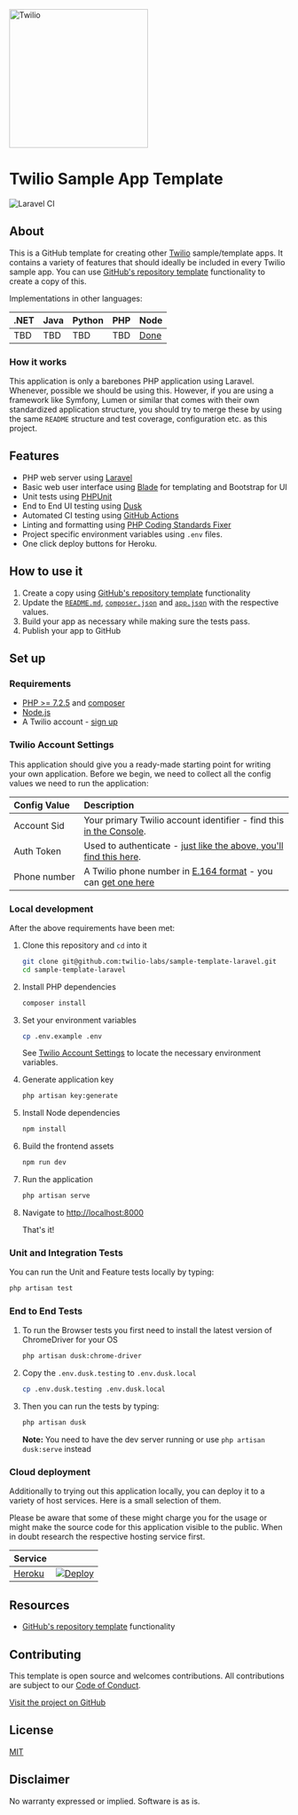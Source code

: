 <a  href="https://www.twilio.com">
<img  src="https://static0.twilio.com/marketing/bundles/marketing/img/logos/wordmark-red.svg"  alt="Twilio"  width="250"  />
</a>
 
# Twilio Sample App Template

![Laravel CI](https://github.com/TwilioDevEd/sample-template-laravel/workflows/Laravel%20CI/badge.svg)

## About

This is a GitHub template for creating other [Twilio] sample/template apps. It contains a variety of features that should ideally be included in every Twilio sample app. You can use [GitHub's repository template](https://help.github.com/en/github/creating-cloning-and-archiving-repositories/creating-a-repository-from-a-template) functionality to create a copy of this.

Implementations in other languages:

| .NET | Java | Python | PHP | Node |
| :--- | :--- | :----- | :-- | :--- |
| TBD  | TBD  | TBD    | TBD | [Done](https://github.com/twilio-labs/sample-template-nodejs)  |

### How it works

This application is only a barebones PHP application using Laravel. Whenever, possible we should be using this. However, if you are using a framework like Symfony, Lumen or similar that comes with their own standardized application structure, you should try to merge these by using the same `README` structure and test coverage, configuration etc. as this project.

<!--
**TODO: UML Diagram**

We can render UML diagrams using [Mermaid](https://mermaidjs.github.io/).


**TODO: Describe how it works**
-->

## Features

- PHP web server using [Laravel](https://laravel.com/)
- Basic web user interface using [Blade](https://laravel.com/docs/7.x/blade) for templating and Bootstrap for UI
- Unit tests using [PHPUnit](https://phpunit.de/)
- End to End UI testing using [Dusk](https://laravel.com/docs/7.x/dusk)
- Automated CI testing using [GitHub Actions](/.github/workflows/laravel.yml)
- Linting and formatting using [PHP Coding Standards Fixer](https://cs.symfony.com/)
- Project specific environment variables using `.env` files.
- One click deploy buttons for Heroku.

## How to use it

1. Create a copy using [GitHub's repository template](https://help.github.com/en/github/creating-cloning-and-archiving-repositories/creating-a-repository-from-a-template) functionality
2. Update the [`README.md`](README.md), [`composer.json`](composer.json) and [`app.json`](app.json) with the respective values.
3. Build your app as necessary while making sure the tests pass.
4. Publish your app to GitHub

## Set up

### Requirements

- [PHP >= 7.2.5](https://www.php.net/) and [composer](https://getcomposer.org/)
- [Node.js](https://nodejs.org/)
- A Twilio account - [sign up](https://www.twilio.com/try-twilio)

### Twilio Account Settings

This application should give you a ready-made starting point for writing your own application.
Before we begin, we need to collect all the config values we need to run the application:

| Config&nbsp;Value | Description                                                                                                                                                  |
| :---------------- | :----------------------------------------------------------------------------------------------------------------------------------------------------------- |
| Account&nbsp;Sid  | Your primary Twilio account identifier - find this [in the Console](https://www.twilio.com/console).                                                         |
| Auth&nbsp;Token   | Used to authenticate - [just like the above, you'll find this here](https://www.twilio.com/console).                                                         |
| Phone&nbsp;number | A Twilio phone number in [E.164 format](https://en.wikipedia.org/wiki/E.164) - you can [get one here](https://www.twilio.com/console/phone-numbers/incoming) |

### Local development

After the above requirements have been met:

1. Clone this repository and `cd` into it

    ```bash
    git clone git@github.com:twilio-labs/sample-template-laravel.git
    cd sample-template-laravel
    ```

1. Install PHP dependencies

    ```bash
    composer install
    ```

1. Set your environment variables

    ```bash
    cp .env.example .env
    ```

    See [Twilio Account Settings](#twilio-account-settings) to locate the necessary environment variables.


1. Generate application key

    ```bash
    php artisan key:generate
    ```

1. Install Node dependencies
    ```bash
    npm install 
    ```

1. Build the frontend assets
    ```bash
    npm run dev
    ```

1. Run the application

    ```bash
    php artisan serve
    ```

1. Navigate to [http://localhost:8000](http://localhost:8000)

    That's it!

### Unit and Integration Tests

You can run the Unit and Feature tests locally by typing:
```bash
php artisan test
```

### End to End Tests

1. To run the Browser tests you first need to install the latest version of ChromeDriver for your OS
    ```bash
    php artisan dusk:chrome-driver
    ```

1. Copy the `.env.dusk.testing` to `.env.dusk.local`
    ```bash
    cp .env.dusk.testing .env.dusk.local
    ```

1. Then you can run the tests by typing:
    ```bash
    php artisan dusk
    ```
    **Note:** You need to have the dev server running or use `php artisan dusk:serve` instead

### Cloud deployment

Additionally to trying out this application locally, you can deploy it to a variety of host services. Here is a small selection of them.

Please be aware that some of these might charge you for the usage or might make the source code for this application visible to the public. When in doubt research the respective hosting service first.

| Service                           |                                                                                                                                                                                                                           |
| :-------------------------------- | :------------------------------------------------------------------------------------------------------------------------------------------------------------------------------------------------------------------------ |
| [Heroku](https://www.heroku.com/) | [![Deploy](https://www.herokucdn.com/deploy/button.svg)](https://heroku.com/deploy)                                                                                                                                       |

## Resources

- [GitHub's repository template](https://help.github.com/en/github/creating-cloning-and-archiving-repositories/creating-a-repository-from-a-template) functionality

## Contributing

This template is open source and welcomes contributions. All contributions are subject to our [Code of Conduct](https://github.com/twilio-labs/.github/blob/master/CODE_OF_CONDUCT.md).

[Visit the project on GitHub](https://github.com/twilio-labs/sample-template-nodejs)

## License

[MIT](http://www.opensource.org/licenses/mit-license.html)

## Disclaimer

No warranty expressed or implied. Software is as is.

[twilio]: https://www.twilio.com
